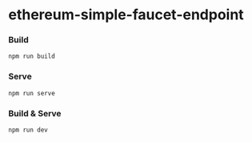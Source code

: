 # ethereum-simple-faucet-endpoint

### Build
```
npm run build
```

### Serve
```
npm run serve
```

### Build & Serve
```
npm run dev
```
